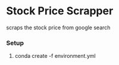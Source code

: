 # Stock Price Scrapper
scraps the stock price from google search

### Setup
1. conda create -f environment.yml



